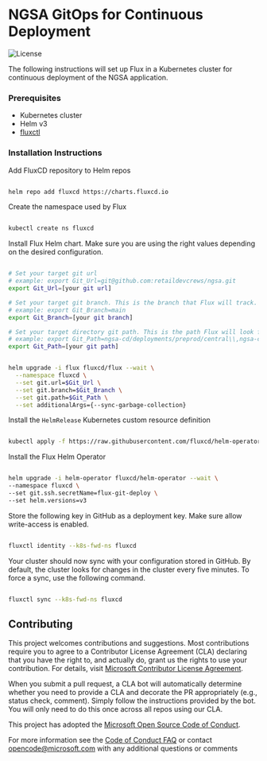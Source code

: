 # NGSA GitOps for Continuous Deployment
![License](https://img.shields.io/badge/license-MIT-green.svg)


The following instructions will set up Flux in a Kubernetes cluster for continuous deployment of the NGSA application.

### Prerequisites

- Kubernetes cluster
- Helm v3
- [fluxctl](https://docs.fluxcd.io/en/1.18.0/references/fluxctl.html)


### Installation Instructions

Add FluxCD repository to Helm repos

```bash

helm repo add fluxcd https://charts.fluxcd.io

```

Create the namespace used by Flux

``` bash

kubectl create ns fluxcd

```

Install Flux Helm chart. Make sure you are using the right values depending on the desired configuration.
```bash

# Set your target git url
# example: export Git_Url=git@github.com:retaildevcrews/ngsa.git
export Git_Url=[your git url]

# Set your target git branch. This is the branch that Flux will track.
# example: export Git_Branch=main
export Git_Branch=[your git branch]

# Set your target directory git path. This is the path Flux will look for yaml to be applied in the cluster.
# example: export Git_Path=ngsa-cd/deployments/preprod/central\\,ngsa-cd/deployments/preprod/common
export Git_Path=[your git path]


helm upgrade -i flux fluxcd/flux --wait \
  --namespace fluxcd \
  --set git.url=$Git_Url \
  --set git.branch=$Git_Branch \
  --set git.path=$Git_Path \
  --set additionalArgs={--sync-garbage-collection}

```

Install the `HelmRelease` Kubernetes custom resource definition
```bash

kubectl apply -f https://raw.githubusercontent.com/fluxcd/helm-operator/master/deploy/crds.yaml

```
Install the Flux Helm Operator
``` bash

helm upgrade -i helm-operator fluxcd/helm-operator --wait \
--namespace fluxcd \
--set git.ssh.secretName=flux-git-deploy \
--set helm.versions=v3

```

Store the following key in GitHub as a deployment key. Make sure allow write-access is enabled.

 ``` bash

fluxctl identity --k8s-fwd-ns fluxcd

```

Your cluster should now sync with your configuration stored in GitHub. By default, the cluster looks for changes in the cluster every five minutes. To force a sync, use the following command.
``` bash

fluxctl sync --k8s-fwd-ns fluxcd

```

## Contributing

This project welcomes contributions and suggestions. Most contributions require you to agree to a
Contributor License Agreement (CLA) declaring that you have the right to, and actually do, grant us
the rights to use your contribution. For details, visit [Microsoft Contributor License Agreement](https://cla.opensource.microsoft.com).

When you submit a pull request, a CLA bot will automatically determine whether you need to provide
a CLA and decorate the PR appropriately (e.g., status check, comment). Simply follow the instructions
provided by the bot. You will only need to do this once across all repos using our CLA.

This project has adopted the [Microsoft Open Source Code of Conduct](https://opensource.microsoft.com/codeofconduct/).

For more information see the [Code of Conduct FAQ](https://opensource.microsoft.com/codeofconduct/faq/) or
contact [opencode@microsoft.com](mailto:opencode@microsoft.com) with any additional questions or comments
